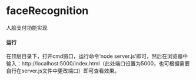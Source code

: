# faceRecognition
人脸支付功能实现

#### 运行
在顶层目录下，打开cmd窗口，运行命令‘node server.js’即可，然后在浏览器中输入：http://localhost:5000/index.html（此处端口设置为5000，也可根据需要自行在server.js文件中更改端口）即可查看效果。
